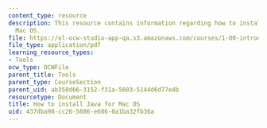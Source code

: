 ```yaml
---
content_type: resource
description: This resource contains information regarding how to install java for
  Mac OS.
file: https://ol-ocw-studio-app-qa.s3.amazonaws.com/courses/1-00-introduction-to-computers-and-engineering-problem-solving-spring-2012/437dba98cc265606e6860a1ba32fb36a_MIT1_00S12_Ins_Java_Mac.pdf
file_type: application/pdf
learning_resource_types:
- Tools
ocw_type: OCWFile
parent_title: Tools
parent_type: CourseSection
parent_uid: ab358d66-3152-f31a-5603-5144d6d77e4b
resourcetype: Document
title: How to install Java for Mac OS
uid: 437dba98-cc26-5606-e686-0a1ba32fb36a
---
```


